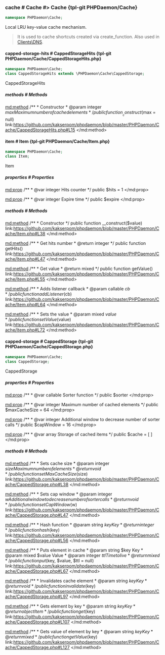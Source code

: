### cache # Cache #> Cache {tpl-git PHPDaemon/Cache}

```php
namespace PHPDaemon\Cache;
```

Local LRU key-value cache mechanism.

> It is used to cache shortcuts created via create_function. Also used in [Clients\DNS](#clients/dns).

<!-- include-namespace path="\PHPDaemon\Cache" level="" access="" -->
#### capped-storage-hits # CappedStorageHits {tpl-git PHPDaemon/Cache/CappedStorageHits.php}

```php
namespace PHPDaemon\Cache;
class CappedStorageHits extends \PHPDaemon\Cache\CappedStorage;
```

CappedStorageHits

##### methods # Methods

<md:method>
/**
	 * Constructor
	 * @param  integer $max Maximum number of cached elements
	 */
public function __construct($max = null)
link:https://github.com/kakserpom/phpdaemon/blob/master/PHPDaemon/Cache/CappedStorageHits.php#L15
</md:method>

<div class="clearboth"></div>

#### item # Item {tpl-git PHPDaemon/Cache/Item.php}

```php
namespace PHPDaemon\Cache;
class Item;
```

Item

##### properties # Properties

<md:prop>
/**
	 * @var integer Hits counter
	 */
public $hits = 1
</md:prop>

<md:prop>
/**
	 * @var integer Expire time
	 */
public $expire
</md:prop>

<div class="clearboth"></div>

##### methods # Methods

<md:method>
/**
	 * Constructor
	 */
public function __construct($value)
link:https://github.com/kakserpom/phpdaemon/blob/master/PHPDaemon/Cache/Item.php#L38
</md:method>

<md:method>
/**
	 * Get hits number
	 * @return integer
	 */
public function getHits()
link:https://github.com/kakserpom/phpdaemon/blob/master/PHPDaemon/Cache/Item.php#L47
</md:method>

<md:method>
/**
	 * Get value
	 * @return mixed
	 */
public function getValue()
link:https://github.com/kakserpom/phpdaemon/blob/master/PHPDaemon/Cache/Item.php#L55
</md:method>

<md:method>
/**
	 * Adds listener callback
	 * @param callable $cb
	 */
public function addListener($cb)
link:https://github.com/kakserpom/phpdaemon/blob/master/PHPDaemon/Cache/Item.php#L64
</md:method>

<md:method>
/**
	 * Sets the value
	 * @param mixed $value
	 */
public function setValue($value)
link:https://github.com/kakserpom/phpdaemon/blob/master/PHPDaemon/Cache/Item.php#L72
</md:method>

<div class="clearboth"></div>

#### capped-storage # CappedStorage {tpl-git PHPDaemon/Cache/CappedStorage.php}

```php
namespace PHPDaemon\Cache;
class CappedStorage;
```

CappedStorage

##### properties # Properties

<md:prop>
/**
	 * @var callable Sorter function
	 */
public $sorter
</md:prop>

<md:prop>
/**
	 * @var integer Maximum number of cached elements
	 */
public $maxCacheSize = 64
</md:prop>

<md:prop>
/**
	 * @var integer Additional window to decrease number of sorter calls
	 */
public $capWindow = 16
</md:prop>

<md:prop>
/**
	 * @var array Storage of cached items
	 */
public $cache = [ ]
</md:prop>

<div class="clearboth"></div>

##### methods # Methods

<md:method>
/**
	 * Sets cache size
	 * @param  integer $size Maximum number of elements
	 * @return void
	 */
public function setMaxCacheSize($size)
link:https://github.com/kakserpom/phpdaemon/blob/master/PHPDaemon/Cache/CappedStorage.php#L38
</md:method>

<md:method>
/**
	 * Sets cap window
	 * @param  integer $w Additional window to decrease number of sorter calls
	 * @return void
	 */
public function setCapWindow($w)
link:https://github.com/kakserpom/phpdaemon/blob/master/PHPDaemon/Cache/CappedStorage.php#L47
</md:method>

<md:method>
/**
	 * Hash function
	 * @param  string $key Key
	 * @return integer
	 */
public function hash($key)
link:https://github.com/kakserpom/phpdaemon/blob/master/PHPDaemon/Cache/CappedStorage.php#L56
</md:method>

<md:method>
/**
	 * Puts element in cache
	 * @param  string  $key   Key
	 * @param  mixed   $value Value
	 * @param  integer $ttl   Time to live
	 * @return mixed
	 */
public function put($key, $value, $ttl = null)
link:https://github.com/kakserpom/phpdaemon/blob/master/PHPDaemon/Cache/CappedStorage.php#L67
</md:method>

<md:method>
/**
	 * Invalidates cache element
	 * @param  string $key Key
	 * @return void
	 */
public function invalidate($key)
link:https://github.com/kakserpom/phpdaemon/blob/master/PHPDaemon/Cache/CappedStorage.php#L97
</md:method>

<md:method>
/**
	 * Gets element by key
	 * @param  string $key Key
	 * @return object Item
	 */
public function get($key)
link:https://github.com/kakserpom/phpdaemon/blob/master/PHPDaemon/Cache/CappedStorage.php#L107
</md:method>

<md:method>
/**
	 * Gets value of element by key
	 * @param  string $key Key
	 * @return mixed
	 */
public function getValue($key)
link:https://github.com/kakserpom/phpdaemon/blob/master/PHPDaemon/Cache/CappedStorage.php#L127
</md:method>

<div class="clearboth"></div>


<!--/ include-namespace -->

